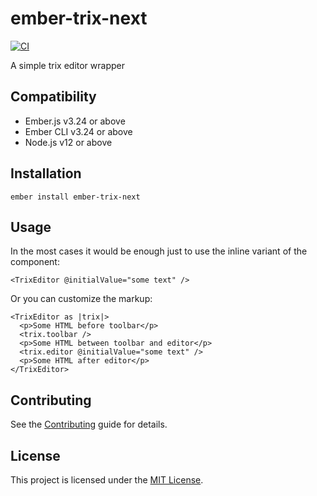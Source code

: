 ember-trix-next
==============================================================================

[![CI](https://github.com/videoly/ember-trix-next/actions/workflows/ci.yml/badge.svg)](https://github.com/videoly/ember-trix-next/actions/workflows/ci.yml)


A simple trix editor wrapper


Compatibility
------------------------------------------------------------------------------

* Ember.js v3.24 or above
* Ember CLI v3.24 or above
* Node.js v12 or above


Installation
------------------------------------------------------------------------------

```
ember install ember-trix-next
```


Usage
------------------------------------------------------------------------------

In the most cases it would be enough just to use the inline variant of the component:

```
<TrixEditor @initialValue="some text" />
```

Or you can customize the markup:

```
<TrixEditor as |trix|>
  <p>Some HTML before toolbar</p>
  <trix.toolbar />
  <p>Some HTML between toolbar and editor</p>
  <trix.editor @initialValue="some text" />
  <p>Some HTML after editor</p>
</TrixEditor>
```


Contributing
------------------------------------------------------------------------------

See the [Contributing](CONTRIBUTING.md) guide for details.


License
------------------------------------------------------------------------------

This project is licensed under the [MIT License](LICENSE.md).
